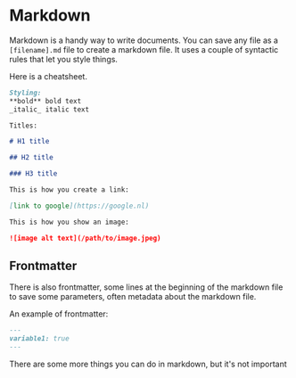 # Markdown

Markdown is a handy way to write documents. You can save any file as a `[filename].md` file to create a markdown file. It uses a couple of syntactic rules that let you style things.

Here is a cheatsheet.

```md
Styling:
**bold** bold text
_italic_ italic text

Titles:

# H1 title

## H2 title

### H3 title

This is how you create a link:

[link to google](https://google.nl)

This is how you show an image:

![image alt text](/path/to/image.jpeg)
```

## Frontmatter

There is also frontmatter, some lines at the beginning of the markdown file to save some parameters, often metadata about the markdown file.

An example of frontmatter:

```md
---
variable1: true
---
```

There are some more things you can do in markdown, but it's not important
